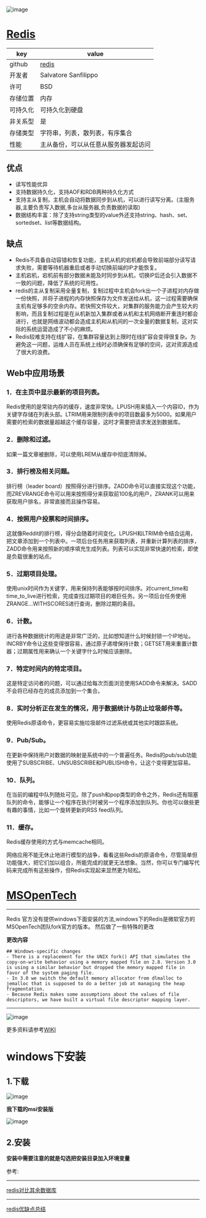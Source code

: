 ![image](https://redis.io/images/redis-white.png)

# [Redis](https://redis.io/)


key | value
---|---
github | [redis](https://github.com/MSOpenTech/redis)
开发者 | Salvatore Sanfilippo
许可 | BSD
存储位置 | 内存
可持久化 | 可持久化到硬盘
非关系型 | 是
存储类型 | 字符串，列表，散列表，有序集合
性能 | 主从备份，可以从任意从服务器发起访问

## 优点
- 读写性能优异
- 支持数据持久化，支持AOF和RDB两种持久化方式
- 支持主从复制，主机会自动将数据同步到从机，可以进行读写分离。(主服务器,主要负责写入数据,多台从服务器,负责数据的读取)
- 数据结构丰富：除了支持string类型的value外还支持string、hash、set、sortedset、list等数据结构。

## 缺点

- Redis不具备自动容错和恢复功能，主机从机的宕机都会导致前端部分读写请求失败，需要等待机器重启或者手动切换前端的IP才能恢复。
- 主机宕机，宕机前有部分数据未能及时同步到从机，切换IP后还会引入数据不一致的问题，降低了系统的可用性。
- redis的主从复制采用全量复制，复制过程中主机会fork出一个子进程对内存做一份快照，并将子进程的内存快照保存为文件发送给从机，这一过程需要确保主机有足够多的空余内存。若快照文件较大，对集群的服务能力会产生较大的影响，而且复制过程是在从机新加入集群或者从机和主机网络断开重连时都会进行，也就是网络波动都会造成主机和从机间的一次全量的数据复制，这对实际的系统运营造成了不小的麻烦。
- Redis较难支持在线扩容，在集群容量达到上限时在线扩容会变得很复杂。为避免这一问题，运维人员在系统上线时必须确保有足够的空间，这对资源造成了很大的浪费。


## Web中应用场景

### 1．在主页中显示最新的项目列表。

Redis使用的是常驻内存的缓存，速度非常快。LPUSH用来插入一个内容ID，作为关键字存储在列表头部。LTRIM用来限制列表中的项目数最多为5000。如果用户需要的检索的数据量超越这个缓存容量，这时才需要把请求发送到数据库。

### 2．删除和过滤。

如果一篇文章被删除，可以使用LREM从缓存中彻底清除掉。 

### 3．排行榜及相关问题。

排行榜（leader board）按照得分进行排序。ZADD命令可以直接实现这个功能，而ZREVRANGE命令可以用来按照得分来获取前100名的用户，ZRANK可以用来获取用户排名，非常直接而且操作容易。

### 4．按照用户投票和时间排序。

这就像Reddit的排行榜，得分会随着时间变化。LPUSH和LTRIM命令结合运用，把文章添加到一个列表中。一项后台任务用来获取列表，并重新计算列表的排序，ZADD命令用来按照新的顺序填充生成列表。列表可以实现非常快速的检索，即使是负载很重的站点。

### 5．过期项目处理。

使用unix时间作为关键字，用来保持列表能够按时间排序。对current_time和time_to_live进行检索，完成查找过期项目的艰巨任务。另一项后台任务使用ZRANGE...WITHSCORES进行查询，删除过期的条目。

### 6．计数。

进行各种数据统计的用途是非常广泛的，比如想知道什么时候封锁一个IP地址。INCRBY命令让这些变得很容易，通过原子递增保持计数；GETSET用来重置计数器；过期属性用来确认一个关键字什么时候应该删除。

### 7．特定时间内的特定项目。

这是特定访问者的问题，可以通过给每次页面浏览使用SADD命令来解决。SADD不会将已经存在的成员添加到一个集合。

### 8．实时分析正在发生的情况，用于数据统计与防止垃圾邮件等。

使用Redis原语命令，更容易实施垃圾邮件过滤系统或其他实时跟踪系统。

### 9．Pub/Sub。

在更新中保持用户对数据的映射是系统中的一个普遍任务。Redis的pub/sub功能使用了SUBSCRIBE、UNSUBSCRIBE和PUBLISH命令，让这个变得更加容易。 

### 10．队列。

在当前的编程中队列随处可见。除了push和pop类型的命令之外，Redis还有阻塞队列的命令，能够让一个程序在执行时被另一个程序添加到队列。你也可以做些更有趣的事情，比如一个旋转更新的RSS feed队列。

### 11．缓存。

Redis缓存使用的方式与memcache相同。

网络应用不能无休止地进行模型的战争，看看这些Redis的原语命令，尽管简单但功能强大，把它们加以组合，所能完成的就更无法想象。当然，你可以专门编写代码来完成所有这些操作，但Redis实现起来显然更为轻松。


# [MSOpenTech](https://github.com/MSOpenTech/redis)


---

Redis 官方没有提供windows下面安装的方法,windows下的Redis是微软官方的MSOpenTech团队fork官方的版本。
然后做了一些特殊的更改

**更改内容**
```
## Windows-specific changes
- There is a replacement for the UNIX fork() API that simulates the copy-on-write behavior using a memory mapped file on 2.8. Version 3.0 is using a similar behavior but dropped the memory mapped file in favor of the system paging file.
- In 3.0 we switch the default memory allocator from dlmalloc to jemalloc that is supposed to do a better job at managing the heap fragmentation.
- Because Redis makes some assumptions about the values of file descriptors, we have built a virtual file descriptor mapping layer. 
```


---

![image](https://raw.githubusercontent.com/shanghongshen001/redisGetStarted/master/imgs/006aR3cagy1fh8umb8xmmj30rx0fs76o.jpg)

更多资料请参考[WIKI](https://github.com/MSOpenTech/redis/wiki/Memory-Configuration)

# windows下安装

## 1.下载

![image](https://raw.githubusercontent.com/shanghongshen001/redisGetStarted/master/imgs/006aR3cagy1fh8vcm7bcqj30vb0futb6.jpg)

**我下载的msi安装版**

![image](https://raw.githubusercontent.com/shanghongshen001/redisGetStarted/master/imgs/006aR3cagy1fh8vfftedtj30sa0hjjt6.jpg)

## 2.安装

**安装中需要注意的就是勾选把安装目录加入环境变量**


参考:

---

[redis对比其余数据库](http://www.cnblogs.com/jing99/p/6112055.html)

---

[redis优缺点总结](http://blog.csdn.net/oanqoanq/article/details/51281548)
